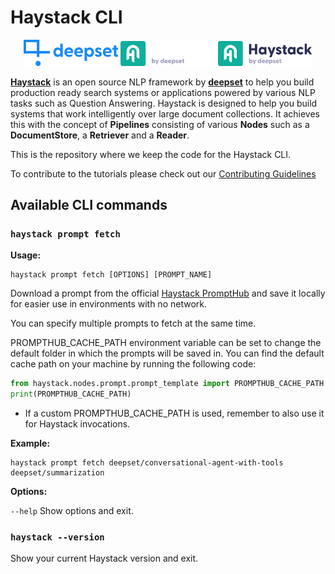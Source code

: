 # Haystack CLI

<p align="center" float="left">
  <img alt="" src="https://raw.githubusercontent.com/deepset-ai/.github/main/deepset-logo-colored.png" width="30%"/>
  <img alt="" src="https://raw.githubusercontent.com/deepset-ai/.github/main/haystack-logo-colored-on-dark.png#gh-dark-mode-only" width="30%"/>
  <img alt="" src="https://raw.githubusercontent.com/deepset-ai/.github/main/haystack-logo-colored.png#gh-light-mode-only" width="30%"/>
</p>

<strong><a href="https://github.com/deepset-ai/haystack">Haystack</a></strong> is an open source NLP framework by <strong><a href="https://deepset.ai">deepset</a></strong> to help you build production ready search systems or applications powered by various NLP tasks such as Question Answering. Haystack is designed to help you build systems that work intelligently over large document collections. It achieves this with the concept of <strong>Pipelines</strong> consisting of various <strong>Nodes</strong> such as a <strong>DocumentStore</strong>, a <strong>Retriever</strong> and a <strong>Reader</strong>.


This is the repository where we keep the code for the Haystack CLI.

To contribute to the tutorials please check out our [Contributing Guidelines](./Contributing.md)

## Available CLI commands

### `haystack prompt fetch`

**Usage:**

```
haystack prompt fetch [OPTIONS] [PROMPT_NAME]
```

Download a prompt from the official [Haystack PromptHub](https://prompthub.deepset.ai/) and save it locally
for easier use in environments with no network.

You can specify multiple prompts to fetch at the same time.

PROMPTHUB_CACHE_PATH environment variable can be set to change the default
folder in which the prompts will be saved in. You can find the default cache path on your machine by running the following code:

  ``` python
  from haystack.nodes.prompt.prompt_template import PROMPTHUB_CACHE_PATH
  print(PROMPTHUB_CACHE_PATH)
  ```

  - If a custom PROMPTHUB_CACHE_PATH is used, remember to also use it for Haystack invocations.

**Example:**

```
haystack prompt fetch deepset/conversational-agent-with-tools deepset/summarization
```

**Options:**

`--help`  Show options and exit.

### `haystack --version`

  Show your current Haystack version and exit.